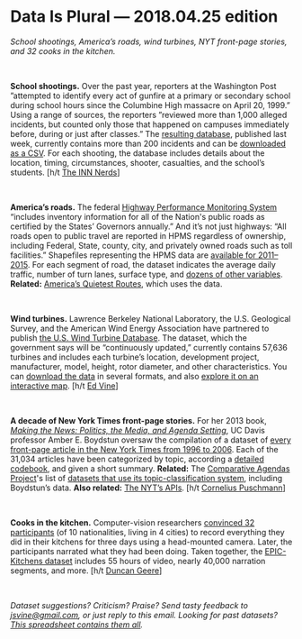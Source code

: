 Data Is Plural — 2018.04.25 edition
===================================

*School shootings, America’s roads, wind turbines, NYT front-page stories, and 32 cooks in the kitchen.*

&nbsp;

**School shootings.** Over the past year, reporters at the Washington Post ”attempted to identify every act of gunfire at a primary or secondary school during school hours since the Columbine High massacre on April 20, 1999.” Using a range of sources, the reporters ”reviewed more than 1,000 alleged incidents, but counted only those that happened on campuses immediately before, during or just after classes.” The [resulting database](https://www.washingtonpost.com/graphics/2018/local/school-shootings-database/), published last week, currently contains more than 200 incidents and can be [downloaded as a CSV](https://github.com/washingtonpost/data-school-shootings). For each shooting, the database includes details about the location, timing, circumstances, shooter, casualties, and the school’s students. [h/t [The INN Nerds](https://mailchi.mp/inn/were-having-a-texas-tea-party)]

&nbsp;

**America’s roads.** The federal [Highway Performance Monitoring System](https://www.fhwa.dot.gov/policyinformation/hpms/fieldmanual/page01.cfm) “includes inventory information for all of the Nation's public roads as certified by the States’ Governors annually.” And it’s not just highways: “All roads open to public travel are reported in HPMS regardless of ownership, including Federal, State, county, city, and privately owned roads such as toll facilities.” Shapefiles representing the HPMS data are [available for 2011–2015](https://www.fhwa.dot.gov/policyinformation/hpms/shapefiles.cfm). For each segment of road, the dataset indicates the average daily traffic, number of turn lanes, surface type, and [dozens of other variables](https://www.fhwa.dot.gov/policyinformation/hpms/fieldmanual/page00.cfm). **Related:** [America’s Quietest Routes](https://www.geotab.com/americas-quietest-routes/), which uses the data.

&nbsp;

**Wind turbines.** Lawrence Berkeley National Laboratory, the U.S. Geological Survey, and the American Wind Energy Association have partnered to publish [the U.S. Wind Turbine Database](https://eerscmap.usgs.gov/uswtdb/). The dataset, which the government says will be “continuously updated,” currently contains 57,636 turbines and includes each turbine’s location, development project, manufacturer, model, height, rotor diameter, and other characteristics. You can [download the data](https://eerscmap.usgs.gov/uswtdb/data/) in several formats, and also [explore it on an interactive map](https://eerscmap.usgs.gov/uswtdb/viewer/). [h/t [Ed Vine](https://www.linkedin.com/in/ed-vine-a480347)]

&nbsp;

**A decade of New York Times front-page stories.** For her 2013 book, *[Making the News: Politics, the Media, and Agenda Setting](http://press.uchicago.edu/ucp/books/book/chicago/M/bo16382220.html)*, UC Davis professor Amber E. Boydstun oversaw the compilation of a dataset of [every front-page article in the New York Times from 1996 to 2006](http://www.amber-boydstun.com/supplementary-information-for-making-the-news.html). Each of the 31,034 articles have been categorized by topic, according a [detailed codebook](http://www.amber-boydstun.com/uploads/1/0/6/5/106535199/nyt_front_page_policy_agendas_codebook.pdf), and given a short summary. **Related:** The [Comparative Agendas Project](https://www.comparativeagendas.net/pages/About)'s list of [datasets that use its topic-classification system](https://www.comparativeagendas.net/datasets_codebooks), including Boydstun’s data. **Also related:** [The NYT’s APIs](https://developer.nytimes.com/). [h/t [Cornelius Puschmann](https://twitter.com/cbpuschmann/status/972233548433383425)]

&nbsp;

**Cooks in the kitchen.** Computer-vision researchers [convinced 32 participants](https://arxiv.org/abs/1804.02748) (of 10 nationalities, living in 4 cities) to record everything they did in their kitchens for three days using a head-mounted camera. Later, the participants narrated what they had been doing. Taken together, the [EPIC-Kitchens dataset](https://epic-kitchens.github.io/2018) includes 55 hours of video, nearly 40,000 narration segments, and more. [h/t [Duncan Geere](https://tinyletter.com/duncangeere)]

&nbsp;

*Dataset suggestions? Criticism? Praise? Send tasty feedback to <jsvine@gmail.com>, or just reply to this email. Looking for past datasets? [This spreadsheet contains them all](https://docs.google.com/spreadsheets/d/1wZhPLMCHKJvwOkP4juclhjFgqIY8fQFMemwKL2c64vk).*